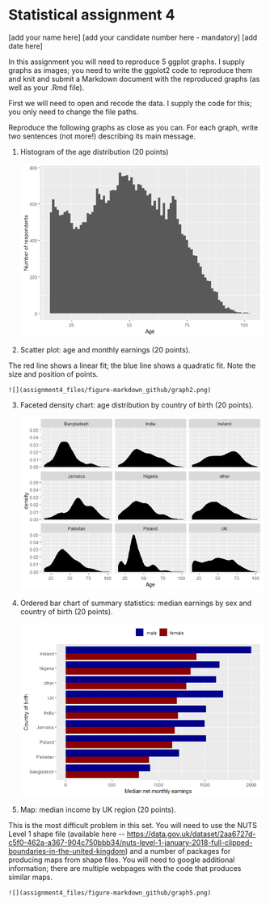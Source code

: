 Statistical assignment 4
================
\[add your name here\] \[add your candidate number here - mandatory\]
\[add date here\]

In this assignment you will need to reproduce 5 ggplot graphs. I supply graphs as images; you need to write the ggplot2 code to reproduce them and knit and submit a Markdown document with the reproduced graphs (as well as your .Rmd file).

First we will need to open and recode the data. I supply the code for this; you only need to change the file paths.

Reproduce the following graphs as close as you can. For each graph, write two sentences (not more!) describing its main message.

1.  Histogram of the age distribution (20 points)

    ![](assignment4_files/figure-markdown_github/graph1.png)

2.  Scatter plot: age and monthly earnings (20 points).

The red line shows a linear fit; the blue line shows a quadratic fit. Note the size and position of points.

    ![](assignment4_files/figure-markdown_github/graph2.png)

3.  Faceted density chart: age distribution by country of birth (20 points).

    ![](assignment4_files/figure-markdown_github/graph3.png)

4.  Ordered bar chart of summary statistics: median earnings by sex and country of birth (20 points).

    ![](assignment4_files/figure-markdown_github/graph4.png)

5.  Map: median income by UK region (20 points).

This is the most difficult problem in this set. You will need to use the NUTS Level 1 shape file (available here -- <https://data.gov.uk/dataset/2aa6727d-c5f0-462a-a367-904c750bbb34/nuts-level-1-january-2018-full-clipped-boundaries-in-the-united-kingdom>) and a number of packages for producing maps from shape files. You will need to google additional information; there are multiple webpages with the code that produces similar maps.

    ![](assignment4_files/figure-markdown_github/graph5.png)
